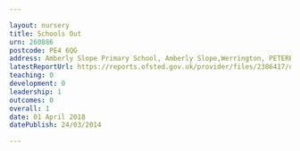 ```yaml
---

layout: nursery
title: Schools Out
urn: 260886
postcode: PE4 6QG
address: Amberly Slope Primary School, Amberly Slope,Werrington, PETERBOROUGH, Cambridgeshire, PE4 6QG
latestReportUrl: https://reports.ofsted.gov.uk/provider/files/2386417/urn/260886.pdf
teaching: 0
development: 0
leadership: 1
outcomes: 0
overall: 1
date: 01 April 2018 
datePublish: 24/03/2014

---
```

